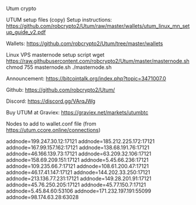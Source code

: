 Utum crypto

UTUM setup files (copy)
Setup instructions: https://github.com/robcrypto2/Utum/raw/master/wallets/utum_linux_mn_setup_guide_v2.pdf

Wallets: https://github.com/robcrypto2/Utum/tree/master/wallets

Linux VPS masternode setup script
wget https://raw.githubusercontent.com/robcrypto2/Utum/master/masternode.sh
chmod 755 masternode.sh
./masternode.sh

Announcement: https://bitcointalk.org/index.php?topic=3471007.0

Github: https://github.com/robcrypto2/Utum/

Discord: https://discord.gg/VArqJWg

Buy UTUM at Graviex: https://graviex.net/markets/utumbtc


Nodes to add to wallet.conf file (from https://utum.ccore.online/connections)

addnode=199.247.30.12:17121
addnode=185.212.225.172:17121
addnode=167.99.157.162:17121
addnode=138.68.191.76:17121
addnode=46.166.139.73:17121
addnode=63.209.32.106:17121
addnode=158.69.209.151:17121
addnode=5.45.66.236:17121
addnode=109.235.66.7:17121
addnode=108.61.200.47:17121
addnode=46.17.41.147:17121
addnode=144.202.33.250:17121
addnode=213.136.77.231:17121
addnode=149.28.201.91:17121
addnode=45.76.250.205:17121
addnode=45.77.150.7:17121
addnode=5.45.84.60:53106
addnode=171.232.197.191:55099
addnode=98.174.63.28:63028
